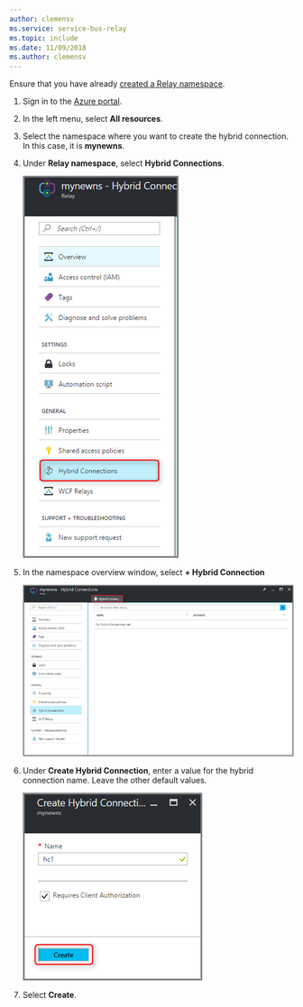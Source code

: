 ```yaml
---
author: clemensv
ms.service: service-bus-relay
ms.topic: include
ms.date: 11/09/2018
ms.author: clemensv
---
```

Ensure that you have already [created a Relay namespace][namespace-how-to].

1. Sign in to the [Azure portal](https://portal.azure.com).
2. In the left menu, select **All resources**.
3. Select the namespace where you want to create the hybrid connection. In this case, it is **mynewns**.  
4. Under **Relay namespace**, select **Hybrid Connections**.

    ![Create a hybrid connection](./media/relay-create-hybrid-connection-portal/create-hc-1.png)

5. In the namespace overview window, select **+ Hybrid Connection**
   
    ![Select the hybrid connection](./media/relay-create-hybrid-connection-portal/create-hc-2.png)
6. Under **Create Hybrid Connection**, enter a value for the hybrid connection name. Leave the other default values.
   
    ![Select New](./media/relay-create-hybrid-connection-portal/create-hc-3.png)
7. Select **Create**.

[namespace-how-to]: ../relay-create-namespace-portal.md 